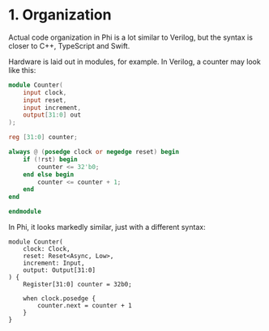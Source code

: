 # 1. Organization
Actual code organization in Phi is a lot similar to Verilog, but the syntax is closer to C++, TypeScript and Swift.

Hardware is laid out in modules, for example. In Verilog, a counter may look like this:

```verilog
module Counter(
    input clock,
    input reset,
    input increment,
    output[31:0] out
);

reg [31:0] counter;

always @ (posedge clock or negedge reset) begin
    if (!rst) begin
        counter <= 32'b0;
    end else begin
        counter <= counter + 1;
    end
end

endmodule
```


In Phi, it looks markedly similar, just with a different syntax:

```phi
module Counter(
    clock: Clock,
    reset: Reset<Async, Low>,
    increment: Input,
    output: Output[31:0]
) {
    Register[31:0] counter = 32b0;

    when clock.posedge {
        counter.next = counter + 1
    }
}
```